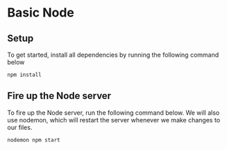 # Basic Node

## Setup

To get started, install all dependencies by running the following command below

`npm install`

## Fire up the Node server

To fire up the Node server, run the following command below. We will also use nodemon, which will restart the server whenever we make changes to our files.

`nodemon npm start`
